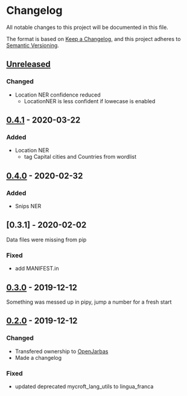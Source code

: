 # Changelog

All notable changes to this project will be documented in this file.

The format is based on [Keep a Changelog](https://keepachangelog.com/en/1.0.0/),
and this project adheres to [Semantic Versioning](https://semver.org/spec/v2.0.0.html).

## [Unreleased]

### Changed

- Location NER confidence reduced
    - LocationNER is less confident if lowecase is enabled
    
## [0.4.1]  - 2020-03-22

### Added

- Location NER
    - tag Capital cities and Countries from wordlist

## [0.4.0]  - 2020-02-32

### Added

- Snips NER

## [0.3.1]  - 2020-02-02

Data files were missing from pip

### Fixed

- add MANIFEST.in

## [0.3.0]  - 2019-12-12

Something was messed up in pipy, jump a number for a fresh start

## [0.2.0]  - 2019-12-12

### Changed

- Transfered ownership to [OpenJarbas](https://github.com/OpenJarbas)
- Made a changelog

### Fixed

- updated deprecated mycroft_lang_utils to lingua_franca

[unreleased]: https://github.com/OpenJarbas/simple_NER/tree/dev
[0.4.1]: https://github.com/OpenJarbas/simple_NER/tree/0.4.1
[0.4.0]: https://github.com/OpenJarbas/simple_NER/tree/0.4.0
[0.3.0]: https://github.com/OpenJarbas/simple_NER/tree/0.3.0
[0.2.0]: https://github.com/OpenJarbas/simple_NER/tree/0.2.0
